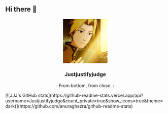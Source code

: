 ## Hi there 👋
<p align="center">
  <img width="140" src="./asset/logo.jpg" alt="Justjustifyjudge logo">
  <h3 align="center">Justjustifyjudge</h3>
  <p align="center"> :
    From bottom, from close. :
</p>
</p>
[![JJJ's GitHub stats](https://github-readme-stats.vercel.app/api?username=Justjustifyjudge&count_private=true&show_icons=true&theme=dark)](https://github.com/anuraghazra/github-readme-stats)
<!--
**Justjustifyjudge/Justjustifyjudge** is a ✨ _special_ ✨ repository because its `README.md` (this file) appears on your GitHub profile.
Here are some ideas to get you started:
- 🔭 I’m currently working on ...
- 🌱 I’m currently learning ...
- 👯 I’m looking to collaborate on ...
- 🤔 I’m looking for help with ...
- 💬 Ask me about ...
- 📫 How to reach me: ...
- 😄 Pronouns: ...
- ⚡ Fun fact: ...
-->
